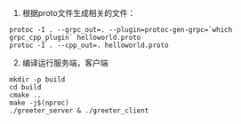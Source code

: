 1. 根据proto文件生成相关的文件：
```
protoc -I . --grpc_out=. --plugin=protoc-gen-grpc=`which grpc_cpp_plugin` helloworld.proto
protoc -I . --cpp_out=. helloworld.proto
```
2. 编译运行服务端，客户端
```
mkdir -p build
cd build
cmake ..
make -j$(nproc)
./greeter_server & ./greeter_client
```
